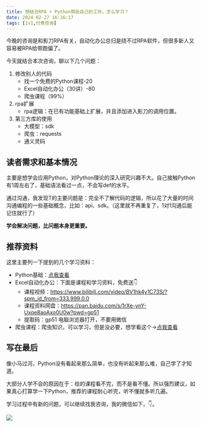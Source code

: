 ```yaml
---
title: 想结合RPA + Python帮助自己的工作，怎么学习？
date: 2024-02-27 16:16:17
tags: [1v1,付费咨询]
---
```


今晚的咨询是和影刀RPA有关，自动化办公总归是绕不过RPA软件，但很多新人又容易被RPA给带跑偏了。

今天就结合本次咨询，聊以下几个问题：

1. 修改别人的代码
    - 找一个免费的Python课程-20
    - Excel自动化办公（30讲）-80
    - 爬虫课程（99%）
2. rpa扩展
    - rpa逻辑：在已有功能基础上扩展，并且添加进入影刀的调用位置。
3. 第三方库的使用
   - 大模型：sdk
   - 爬虫：requests
   - 通义灵码

## 读者需求和基本情况

主要是想学会应用Python，对Python理论的深入研究兴趣不大。自己接触Python有1周左右了，基础语法看过一点，不会写def的水平。

通过沟通，我发现T的主要问题是：完全不了解代码的逻辑，所以花了大量的时间沟通编程的一些基础概念，比如：api、sdk。（这里就不再重复了，1对1沟通后能记住就行了）

**学会解决问题，比问题本身更重要。**

## 推荐资料

这里主要列一下提到的几个学习资料：
- Python基础：[点我查看](https://www.bilibili.com/video/BV1MM4y1G76j/?spm_id_from=333.999.0.0&vd_source=ca20bb8763fcb18660aa74d7a87234fa)
- Excel自动化办公：下面是课程和学习资料，免费送👇
  - 课程视频：https://www.bilibili.com/video/BV1hk4y1C73S/?spm_id_from=333.999.0.0
  - 课程资料网盘：https://pan.baidu.com/s/1rXe-ynY-Uxqe8aoAxo0U0w?pwd=gp51 
  - 提取码：gp51  电脑浏览器打开，不要用微信
- 爬虫课程：爬虫知识，可以学习，但是没必要，想学看这个→[点我查看](https://www.bilibili.com/video/BV1y54y1y74F/?spm_id_from=333.999.0.0)

## 写在最后

像小马过河，Python没有看起来那么简单，也没有听起来那么难，自己学了才知道。

大部分人学不会的原因在于：给的课程看不完，而不是看不懂。所以强烈建议，如果真心打算学一下Python，推荐的课程耐心听完，听不懂就多听几遍。


学习过程中有新的问题，可以继续找我咨询，我的微信如下，👇。

![](https://cos.python-office.com/wechat/qr-code.jpg)

